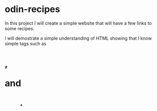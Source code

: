 # odin-recipes

In this project I will create a simple website that will have a few links to some recipes.

I will demostrate a simple understanding of HTML showing that I know simple tags such as <h1>, <p> and <ul>.